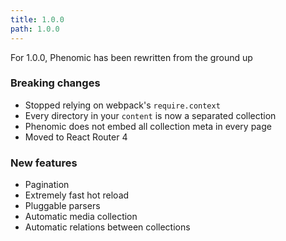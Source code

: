 ```yaml
---
title: 1.0.0
path: 1.0.0
---
```


For 1.0.0, Phenomic has been rewritten from the ground up

### Breaking changes

- Stopped relying on webpack's `require.context`
- Every directory in your `content` is now a separated collection
- Phenomic does not embed all collection meta in every page
- Moved to React Router 4

### New features

- Pagination
- Extremely fast hot reload
- Pluggable parsers
- Automatic media collection
- Automatic relations between collections
